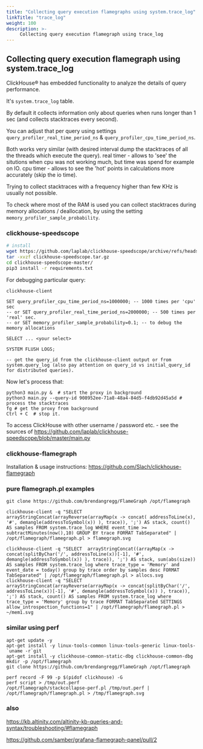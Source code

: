 ```yaml
---
title: "Collecting query execution flamegraphs using system.trace_log"
linkTitle: "trace_log"
weight: 100
description: >-
     Collecting query execution flamegraph using trace_log
---
```


## Collecting query execution flamegraph using system.trace_log

ClickHouse® has embedded functionality to analyze the details of query performance.

It's `system.trace_log` table.

By default it collects information only about queries when runs longer than 1 sec (and collects stacktraces every second).

You can adjust that per query using settings `query_profiler_real_time_period_ns` & `query_profiler_cpu_time_period_ns`.

Both works very similar (with desired interval dump the stacktraces of all the threads which execute the query).
real timer - allows to 'see' the situtions when cpu was not working much, but time was spend for example on IO.
cpu timer - allows to see the 'hot' points in calculations more accurately (skip the io time).

Trying to collect stacktraces with a frequency higher than few KHz is usually not possible. 

To check where most of the RAM is used you can collect stacktraces during memory allocations / deallocation, by using the
setting `memory_profiler_sample_probability`.


### clickhouse-speedscope

```bash 
# install 
wget https://github.com/laplab/clickhouse-speedscope/archive/refs/heads/master.tar.gz -O clickhouse-speedscope.tar.gz
tar -xvzf clickhouse-speedscope.tar.gz
cd clickhouse-speedscope-master/
pip3 install -r requirements.txt
```

For debugging particular query:
```
clickhouse-client 

SET query_profiler_cpu_time_period_ns=1000000; -- 1000 times per 'cpu' sec
-- or SET query_profiler_real_time_period_ns=2000000; -- 500 times per 'real' sec.
-- or SET memory_profiler_sample_probability=0.1; -- to debug the memory allocations

SELECT ... <your select>

SYSTEM FLUSH LOGS;

-- get the query_id from the clickhouse-client output or from system.query_log (also pay attention on query_id vs initial_query_id for distributed queries).
```

Now let's process that: 
```
python3 main.py &  # start the proxy in background
python3 main.py --query-id 908952ee-71a8-48a4-84d5-f4db92d45a5d # process the stacktraces
fg # get the proxy from background 
Ctrl + C  # stop it.
```

To access ClickHouse with other username / password etc. - see the sources of https://github.com/laplab/clickhouse-speedscope/blob/master/main.py


### clickhouse-flamegraph

Installation & usage instructions: https://github.com/Slach/clickhouse-flamegraph

### pure flamegraph.pl examples

```
git clone https://github.com/brendangregg/FlameGraph /opt/flamegraph

clickhouse-client -q "SELECT  arrayStringConcat(arrayReverse(arrayMap(x -> concat( addressToLine(x), '#', demangle(addressToSymbol(x)) ), trace)), ';') AS stack, count() AS samples FROM system.trace_log WHERE event_time >= subtractMinutes(now(),10) GROUP BY trace FORMAT TabSeparated" | /opt/flamegraph/flamegraph.pl > flamegraph.svg

clickhouse-client -q "SELECT  arrayStringConcat((arrayMap(x -> concat(splitByChar('/', addressToLine(x))[-1], '#', demangle(addressToSymbol(x)) ), trace)), ';') AS stack, sum(abs(size)) AS samples FROM system.trace_log where trace_type = 'Memory' and event_date = today() group by trace order by samples desc FORMAT TabSeparated" | /opt/flamegraph/flamegraph.pl > allocs.svg
clickhouse-client -q "SELECT  arrayStringConcat(arrayReverse(arrayMap(x -> concat(splitByChar('/', addressToLine(x))[-1], '#', demangle(addressToSymbol(x)) ), trace)), ';') AS stack, count() AS samples FROM system.trace_log where trace_type = 'Memory' group by trace FORMAT TabSeparated SETTINGS allow_introspection_functions=1" | /opt/flamegraph/flamegraph.pl > ~/mem1.svg
```

### similar using perf 

```
apt-get update -y 
apt-get install -y linux-tools-common linux-tools-generic linux-tools-`uname -r`git
apt-get install -y clickhouse-common-static-dbg clickhouse-common-dbg
mkdir -p /opt/flamegraph
git clone https://github.com/brendangregg/FlameGraph /opt/flamegraph

perf record -F 99 -p $(pidof clickhouse) -G
perf script > /tmp/out.perf
/opt/flamegraph/stackcollapse-perf.pl /tmp/out.perf | /opt/flamegraph/flamegraph.pl > /tmp/flamegraph.svg
```

### also 

https://kb.altinity.com/altinity-kb-queries-and-syntax/troubleshooting/#flamegraph

https://github.com/samber/grafana-flamegraph-panel/pull/2
